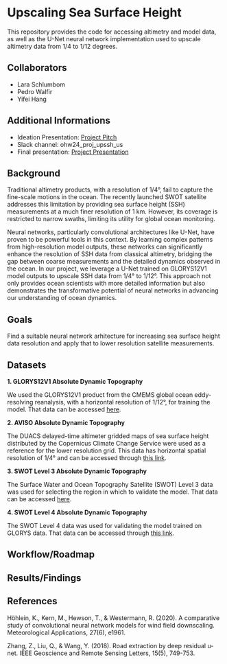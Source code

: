 # Upscaling Sea Surface Height

This repository provides the code for accessing altimetry and model data, as well as the U-Net neural network implementation used to upscale altimetry data from 1/4 to 1/12 degrees.

## Collaborators

* Lara Schlumbom      
* Pedro Walfir      
* Yifei Hang      

## Additional Informations

* Ideation Presentation: [Project Pitch](https://docs.google.com/presentation/d/1MG32LTh15YH1vHQdv_7U-SAyclAFcNLs-xWWvf0eZ8g/edit#slide=id.g2f660589f1f_28_0)
* Slack channel: ohw24_proj_upssh_us
* Final presentation: [Project Presentation](https://docs.google.com/presentation/d/1Z9WfwqM1KbRRhXcNXrDurZ-Vts_iLjF75h0j9Lux4_o/edit#slide=id.p)

## Background

Traditional altimetry products, with a resolution of 1/4°, fail to capture the fine-scale motions in the ocean. The recently launched SWOT satellite addresses this limitation by providing sea surface height (SSH) measurements at a much finer resolution of 1 km. However, its coverage is restricted to narrow swaths, limiting its utility for global ocean monitoring.

Neural networks, particularly convolutional architectures like U-Net, have proven to be powerful tools in this context. By learning complex patterns from high-resolution model outputs, these networks can significantly enhance the resolution of SSH data from classical altimetry, bridging the gap between coarse measurements and the detailed dynamics observed in the ocean. In our project, we leverage a U-Net trained on GLORYS12V1 model outputs to upscale SSH data from 1/4° to 1/12°. This approach not only provides ocean scientists with more detailed information but also demonstrates the transformative potential of neural networks in advancing our understanding of ocean dynamics.


## Goals

Find a suitable neural network arhitecture for increasing sea surface height data resolution and apply that to lower resolution satellite measurements.

## Datasets

**1. GLORYS12V1 Absolute Dynamic Topography**

  We used the GLORYS12V1 product from the CMEMS global ocean eddy-resolving reanalysis, with a horizontal resolution of 1/12°, for training the model. That data can be accessed [here](https://data.marine.copernicus.eu/product/GLOBAL_MULTIYEAR_PHY_001_030/description).
   
**2. AVISO Absolute Dynamic Topography**

   The DUACS delayed-time altimeter gridded maps of sea surface height distributed by the Copernicus Climate Change Service were used as a reference for the lower resolution grid. This data has horizontal spatial resolution of 1/4° and can be accessed through [this link](https://data.marine.copernicus.eu/product/SEALEVEL_GLO_PHY_CLIMATE_L4_MY_008_057/description).

**3. SWOT Level 3 Absolute Dynamic Topography**

   The Surface Water and Ocean Topography Satellite (SWOT) Level 3 data was used for selecting the region in which to validate the model. That data can be accessed [here](https://www.aviso.altimetry.fr/en/data/products/sea-surface-height-products/global/swot-l3-ocean-products.html).

**4. SWOT Level 4 Absolute Dynamic Topography**

   The SWOT Level 4 data was used for validating the model trained on GLORYS data. That data can be accessed through [this link](https://www.aviso.altimetry.fr/en/data/products/sea-surface-height-products/global/experimental-multimission-gridded-l4-sea-level-heights-and-velocities-with-swot.html).

## Workflow/Roadmap



## Results/Findings


## References

Höhlein, K., Kern, M., Hewson, T., & Westermann, R. (2020). A comparative study of convolutional neural network models for wind field downscaling. Meteorological Applications, 27(6), e1961.

Zhang, Z., Liu, Q., & Wang, Y. (2018). Road extraction by deep residual u-net. IEEE Geoscience and Remote Sensing Letters, 15(5), 749-753.


